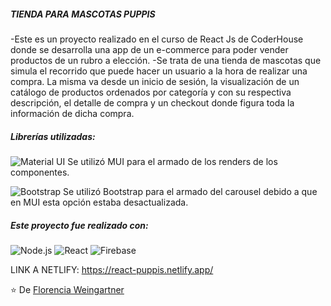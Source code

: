 ##### TIENDA PARA MASCOTAS PUPPIS

-Este es un proyecto realizado en el curso de React Js de CoderHouse donde se desarrolla una app de un e-commerce para poder vender productos de un rubro a elección.
-Se trata de una tienda de mascotas que simula el recorrido que puede hacer un usuario a la hora de realizar una compra. La misma va desde un inicio de sesión, la visualización de un catálogo de productos ordenados por categoría y con su respectiva descripción, el detalle de compra y un checkout donde figura toda la información de dicha compra.

##### Librerías utilizadas:

![Material UI](https://img.shields.io/badge/MUI-Material%20UI-blue)
Se utilizó MUI para el armado de los renders de los componentes.

![Bootstrap](https://img.shields.io/badge/-Bootstrap-563D7C?style=flat-square&logo=Bootstrap)
Se utilizó Bootstrap para el armado del carousel debido a que en MUI esta opción estaba desactualizada.

##### Este proyecto fue realizado con:

![Node.js](https://img.shields.io/badge/-Node.js-222222?style=flat&logo=node.js&logoColor=339933)
![React](https://img.shields.io/badge/-React-222222?style=flat&logo=React&logoColor=61DAFB)
![Firebase](https://img.shields.io/badge/-Firebase-FFCA28?style=flat-square&logo=firebase&logoColor=ffffff)

LINK A NETLIFY:
https://react-puppis.netlify.app/

⭐️ De [Florencia Weingartner](https://github.com/GitMangus)
